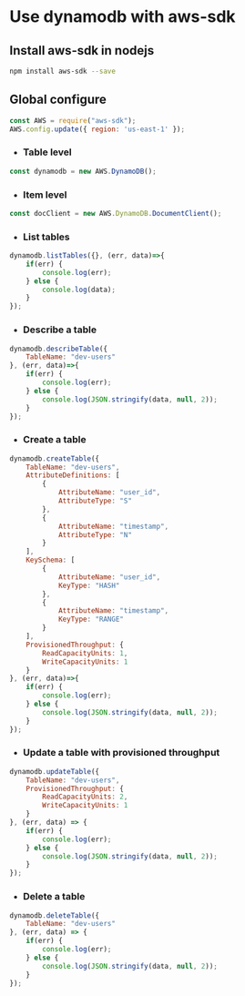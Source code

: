 # Use dynamodb with aws-sdk

## Install aws-sdk in nodejs
```bash
npm install aws-sdk --save
```

## Global configure
```javascript
const AWS = require("aws-sdk");
AWS.config.update({ region: 'us-east-1' });
```

- ### Table level
```javascript
const dynamodb = new AWS.DynamoDB();
```

- ### Item level
```javascript
const docClient = new AWS.DynamoDB.DocumentClient();
```

- ### List tables
```javascript
dynamodb.listTables({}, (err, data)=>{
    if(err) {
        console.log(err);
    } else {
        console.log(data);
    }
});
```

- ### Describe a table
```javascript
dynamodb.describeTable({
    TableName: "dev-users"
}, (err, data)=>{
    if(err) {
        console.log(err);
    } else {
        console.log(JSON.stringify(data, null, 2));
    }
});
```

- ### Create a table
```javascript
dynamodb.createTable({
    TableName: "dev-users",
    AttributeDefinitions: [
        {
            AttributeName: "user_id",
            AttributeType: "S"
        },
        {
            AttributeName: "timestamp",
            AttributeType: "N"
        }
    ],
    KeySchema: [
        {
            AttributeName: "user_id",
            KeyType: "HASH"
        },
        {
            AttributeName: "timestamp",
            KeyType: "RANGE"
        }
    ],
    ProvisionedThroughput: {
        ReadCapacityUnits: 1,
        WriteCapacityUnits: 1
    }
}, (err, data)=>{
    if(err) {
        console.log(err);
    } else {
        console.log(JSON.stringify(data, null, 2));
    }
});
```

- ### Update a table with provisioned throughput
```javascript
dynamodb.updateTable({
    TableName: "dev-users",
    ProvisionedThroughput: {
        ReadCapacityUnits: 2,
        WriteCapacityUnits: 1
    }
}, (err, data) => {
    if(err) {
        console.log(err);
    } else {
        console.log(JSON.stringify(data, null, 2));
    }
});
```

- ### Delete a table
```javascript
dynamodb.deleteTable({
    TableName: "dev-users"
}, (err, data) => {
    if(err) {
        console.log(err);
    } else {
        console.log(JSON.stringify(data, null, 2));
    }
});
```

